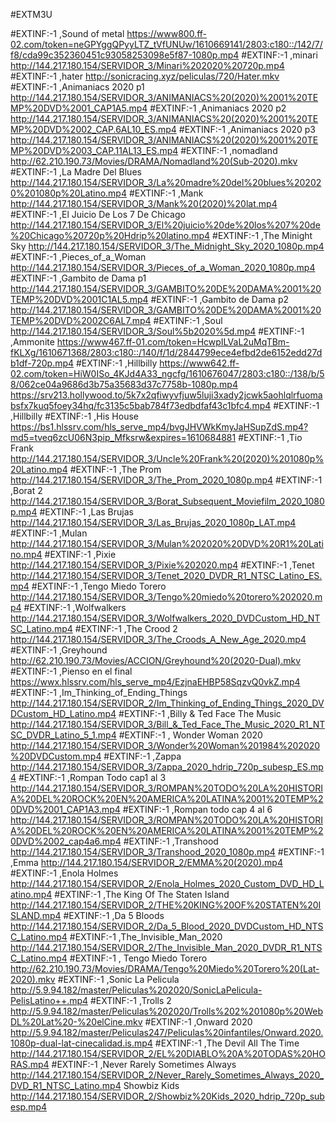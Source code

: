 #EXTM3U

#EXTINF:-1 ,Sound of metal
https://www800.ff-02.com/token=neGPYggQPyyLTZ_tVfUNUw/1610669141/2803:c180::/142/7/f8/cda99c352360451c93058253098e5f87-1080p.mp4
#EXTINF:-1 ,minari
http://144.217.180.154/SERVIDOR_3/Minari%202020%20720p.mp4
#EXTINF:-1 ,hater
http://sonicracing.xyz/peliculas/720/Hater.mkv
#EXTINF:-1 ,Animaniacs 2020 p1
http://144.217.180.154/SERVIDOR_3/ANIMANIACS%20(2020)%2001%20TEMP%20DVD%2001_CAP1A5.mp4
#EXTINF:-1 ,Animaniacs 2020 p2
http://144.217.180.154/SERVIDOR_3/ANIMANIACS%20(2020)%2001%20TEMP%20DVD%2002_CAP.6AL10_ES.mp4
#EXTINF:-1 ,Animaniacs 2020 p3
http://144.217.180.154/SERVIDOR_3/ANIMANIACS%20(2020)%2001%20TEMP%20DVD%2003_CAP.11AL13_ES.mp4
#EXTINF:-1 ,nomadland
http://62.210.190.73/Movies/DRAMA/Nomadland%20(Sub-2020).mkv
#EXTINF:-1 ,La Madre Del Blues
http://144.217.180.154/SERVIDOR_3/La%20madre%20del%20blues%202020%201080p%20Latino.mp4
#EXTINF:-1 ,Mank
http://144.217.180.154/SERVIDOR_3/Mank%20(2020)%20lat.mp4
#EXTINF:-1 ,El Juicio De Los 7 De Chicago
http://144.217.180.154/SERVIDOR_3/El%20juicio%20de%20los%207%20de%20Chicago%20720p%20Hdrip%20latino.mp4
#EXTINF:-1 ,The Minight Sky
http://144.217.180.154/SERVIDOR_3/The_Midnight_Sky_2020_1080p.mp4
#EXTINF:-1 ,Pieces_of_a_Woman
http://144.217.180.154/SERVIDOR_3/Pieces_of_a_Woman_2020_1080p.mp4
#EXTINF:-1 ,Gambito de Dama p1
http://144.217.180.154/SERVIDOR_3/GAMBITO%20DE%20DAMA%2001%20TEMP%20DVD%2001C1AL5.mp4
#EXTINF:-1 ,Gambito de Dama p2
http://144.217.180.154/SERVIDOR_3/GAMBITO%20DE%20DAMA%2001%20TEMP%20DVD%2002C6AL7.mp4
#EXTINF:-1 ,Soul
http://144.217.180.154/SERVIDOR_3/Soul%5b2020%5d.mp4
#EXTINF:-1 ,Ammonite
https://www467.ff-01.com/token=HcwpILVaL2uMqTBm-fKLXg/1610671368/2803:c180::/140/f/1d/2844799ece4efbd2de6152edd27db1df-720p.mp4
#EXTINF:-1 ,Hillbilly
https://www642.ff-02.com/token=HiW0ISo_4KJd4A33_ngcfg/1610676047/2803:c180::/138/b/58/062ce04a9686d3b75a35683d37c7758b-1080p.mp4
https://srv213.hollywood.to/5k7x2qfiwyvfjuw5luji3xady2jcwk5aohlqlrfuomabsfx7kuq5foey34hq/fc3135c5bab784f73edbdfaf43c1bfc4.mp4
#EXTINF:-1 ,Hillbilly
#EXTINF:-1 ,His House
https://bs1.hlssrv.com/hls_serve_mp4/bvgJHVWkKmyJaHSupZdS.mp4?md5=tveq6zcU06N3pip_Mfksrw&expires=1610684881
#EXTINF:-1 ,Tio Frank
http://144.217.180.154/SERVIDOR_3/Uncle%20Frank%20(2020)%201080p%20Latino.mp4
#EXTINF:-1 ,The Prom
http://144.217.180.154/SERVIDOR_3/The_Prom_2020_1080p.mp4
#EXTINF:-1 ,Borat 2
http://144.217.180.154/SERVIDOR_3/Borat_Subsequent_Moviefilm_2020_1080p.mp4
#EXTINF:-1 ,Las Brujas
http://144.217.180.154/SERVIDOR_3/Las_Brujas_2020_1080p_LAT.mp4
#EXTINF:-1 ,Mulan
http://144.217.180.154/SERVIDOR_3/Mulan%202020%20DVD%20R1%20Latino.mp4
#EXTINF:-1 ,Pixie
http://144.217.180.154/SERVIDOR_3/Pixie%202020.mp4
#EXTINF:-1 ,Tenet
http://144.217.180.154/SERVIDOR_3/Tenet_2020_DVDR_R1_NTSC_Latino_ES.mp4
#EXTINF:-1 ,Tengo Miedo Torero
http://144.217.180.154/SERVIDOR_3/Tengo%20miedo%20torero%202020.mp4
#EXTINF:-1 ,Wolfwalkers
http://144.217.180.154/SERVIDOR_3/Wolfwalkers_2020_DVDCustom_HD_NTSC_Latino.mp4
#EXTINF:-1 ,The Crood 2
http://144.217.180.154/SERVIDOR_3/The_Croods_A_New_Age_2020.mp4
#EXTINF:-1 ,Greyhound
http://62.210.190.73/Movies/ACCION/Greyhound%20(2020-Dual).mkv
#EXTINF:-1 ,Pienso en el final
https://wwx.hlssrv.com/hls_serve_mp4/EzjnaEHBP58SqzvQ0vkZ.mp4
#EXTINF:-1 ,Im_Thinking_of_Ending_Things
http://144.217.180.154/SERVIDOR_2/Im_Thinking_of_Ending_Things_2020_DVDCustom_HD_Latino.mp4
#EXTINF:-1 ,Billy & Ted Face The Music
http://144.217.180.154/SERVIDOR_3/Bill_&_Ted_Face_The_Music_2020_R1_NTSC_DVDR_Latino_5_1.mp4
#EXTINF:-1 , Wonder Woman 2020
http://144.217.180.154/SERVIDOR_3/Wonder%20Woman%201984%202020%20DVDCustom.mp4
#EXTINF:-1 ,Zappa
http://144.217.180.154/SERVIDOR_3/Zappa_2020_hdrip_720p_subesp_ES.mp4
#EXTINF:-1 ,Rompan Todo cap1 al 3
http://144.217.180.154/SERVIDOR_3/ROMPAN%20TODO%20LA%20HISTORIA%20DEL%20ROCK%20EN%20AMERICA%20LATINA%2001%20TEMP%20DVD%2001_CAP1A3.mp4
#EXTINF:-1 ,Rompan todo cap 4 al 6
http://144.217.180.154/SERVIDOR_3/ROMPAN%20TODO%20LA%20HISTORIA%20DEL%20ROCK%20EN%20AMERICA%20LATINA%2001%20TEMP%20DVD%2002_cap4a6.mp4
#EXTINF:-1 ,Transhood
http://144.217.180.154/SERVIDOR_3/Transhood_2020_1080p.mp4
#EXTINF:-1 ,Emma
http://144.217.180.154/SERVIDOR_2/EMMA%20(2020).mp4
#EXTINF:-1 ,Enola Holmes
http://144.217.180.154/SERVIDOR_2/Enola_Holmes_2020_Custom_DVD_HD_Latino.mp4
#EXTINF:-1 ,The King Of The Staten Island
http://144.217.180.154/SERVIDOR_2/THE%20KING%20OF%20STATEN%20ISLAND.mp4
#EXTINF:-1 ,Da 5 Bloods
http://144.217.180.154/SERVIDOR_2/Da_5_Blood_2020_DVDCustom_HD_NTSC_Latino.mp4
#EXTINF:-1 ,The_Invisible_Man_2020
http://144.217.180.154/SERVIDOR_2/The_Invisible_Man_2020_DVDR_R1_NTSC_Latino.mp4
#EXTINF:-1 , Tengo Miedo Torero
http://62.210.190.73/Movies/DRAMA/Tengo%20Miedo%20Torero%20(Lat-2020).mkv
#EXTINF:-1 ,Sonic La Pelicula
http://5.9.94.182/master/Peliculas%202020/SonicLaPelicula-PelisLatino++.mp4
#EXTINF:-1 ,Trolls 2
http://5.9.94.182/master/Peliculas%202020/Trolls%202%201080p%20WebDL%20Lat%20-%20elCine.mkv
#EXTINF:-1 ,Onward 2020
http://5.9.94.182/master/Peliculas247/Peliculas%20infantiles/Onward.2020.1080p-dual-lat-cinecalidad.is.mp4
#EXTINF:-1 ,The Devil All The Time
http://144.217.180.154/SERVIDOR_2/EL%20DIABLO%20A%20TODAS%20HORAS.mp4
#EXTINF:-1 ,Never Rarely Sometimes Always
http://144.217.180.154/SERVIDOR_2/Never_Rarely_Sometimes_Always_2020_DVD_R1_NTSC_Latino.mp4
Showbiz Kids
http://144.217.180.154/SERVIDOR_2/Showbiz%20Kids_2020_hdrip_720p_subesp.mp4
